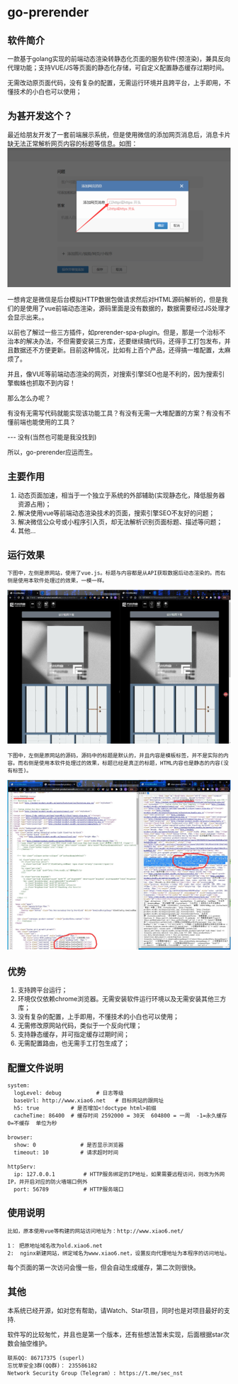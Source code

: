 # go-prerender

## 软件简介

一款基于golang实现的前端动态渲染转静态化页面的服务软件(预渲染)，兼具反向代理功能；支持VUE/JS等页面的静态化存储，可自定义配置静态缓存过期时间。

无需改动原页面代码，没有复杂的配置，无需运行环境并且跨平台，上手即用，不懂技术的小白也可以使用；


## 为甚开发这个？

最近给朋友开发了一套前端展示系统，但是使用微信的添加网页消息后，消息卡片缺无法正常解析网页内容的标题等信息。如图：
![image1](help/01.png)

一想肯定是微信是后台模拟HTTP数据包做请求然后对HTML源码解析的，但是我们的是使用了vue前端动态渲染，源码里面是没有数据的，数据需要经过JS处理才会显示出来。。

以前也了解过一些三方插件，如prerender-spa-plugin。但是，那是一个治标不治本的解决办法，不但需要安装三方库，还要继续搞代码，还得手工打包发布，并且数据还不方便更新。目前这种情况，比如有上百个产品，还得搞一堆配置，太麻烦了。

并且，像VUE等前端动态渲染的网页，对搜索引擎SEO也是不利的，因为搜索引擎蜘蛛也抓取不到内容！

那么怎么办呢？

有没有无需写代码就能实现该功能工具？有没有无需一大堆配置的方案？有没有不懂前端也能使用的工具？

--- 没有(当然也可能是我没找到)

所以，go-prerender应运而生。


## 主要作用

1. 动态页面加速，相当于一个独立于系统的外部辅助(实现静态化，降低服务器资源占用)；
2. 解决使用vue等前端动态渲染技术的页面，搜索引擎SEO不友好的问题；
3. 解决微信公众号或小程序引入页，却无法解析识别页面标题、描述等问题；
4. 其他...

## 运行效果
```
下图中，左侧是原网站，使用了vue.js。标题与内容都是从API获取数据后动态渲染的。而右侧是使用本软件处理过的效果，一模一样。
```
![image1](help/02.jpg)

```
下图中，左侧是原网站的源码，源码中的标题是默认的，并且内容是模板标签，并不是实际的内容。而右侧是使用本软件处理过的效果，标题已经是真正的标题，HTML内容也是静态的内容(没有标签)。
```
![image1](help/03.jpg)

## 优势

1. 支持跨平台运行；
2. 环境仅仅依赖chrome浏览器。无需安装软件运行环境以及无需安装其他三方库；
3. 没有复杂的配置，上手即用，不懂技术的小白也可以使用；
4. 无需修改原网站代码，类似于一个反向代理；
5. 支持静态缓存，并可指定缓存过期时间；
6. 无需配置路由，也无需手工打包生成了；


## 配置文件说明

```
system:
  logLevel: debug           # 日志等级
  baseUrl: http://www.xiao6.net   # 目标网站的跟网址
  h5: true          # 是否增加<!doctype html>前缀
  cacheTime: 86400  # 缓存时间 2592000 = 30天  604800 = 一周  -1=永久缓存  0=不缓存  单位为秒

browser:
  show: 0              # 是否显示浏览器     
  timeout: 10          # 请求超时时间

httpServ:
  ip: 127.0.0.1         # HTTP服务绑定的IP地址，如果需要远程访问，则改为外网IP，并开启对应的防火墙端口例外
  port: 56789           # HTTP服务端口
```

## 使用说明

```
比如，原本使用vue等构建的网站访问地址为：http://www.xiao6.net/

1： 把原地址域名改为old.xiao6.net
2:  nginx新建网站，绑定域名为www.xiao6.net，设置反向代理地址为本程序的访问地址。
```

每个页面的第一次访问会慢一些，但会自动生成缓存，第二次则很快。

## 其他

本系统已经开源，如对您有帮助，请Watch、Star项目，同时也是对项目最好的支持.

软件写的比较匆忙，并且也是第一个版本，还有些想法暂未实现，后面根据star次数会抽空维护。

```
联系QQ: 86717375 (superl)
忘忧草安全3群(QQ群)： 235586182
Network Security Group（Telegram）: https://t.me/sec_nst
```

